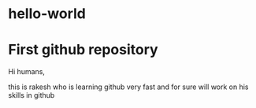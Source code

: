 # hello-world
First github repository 
=====================================
Hi humans,

this is rakesh who is learning github very fast and
for sure will work on his skills in github
